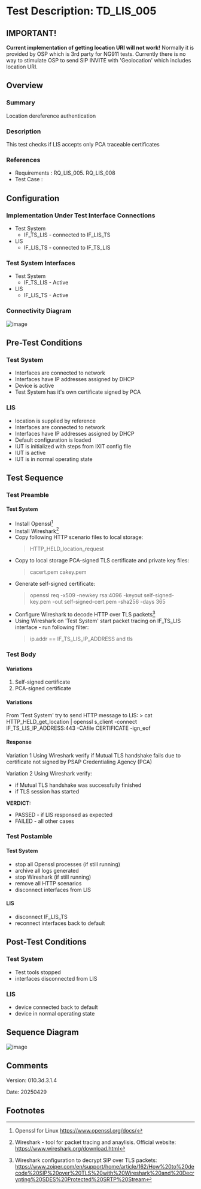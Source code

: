 # Test Description: TD_LIS_005

## IMPORTANT!
**Current implementation of getting location URI will not work!**
Normally it is provided by OSP which is 3rd party for NG911 tests. Currently there is no way to stimulate OSP to send SIP INVITE with 'Geolocation' which includes location URI.


## Overview
### Summary
Location dereference authentication


### Description
This test checks if LIS accepts only PCA traceable certificates

### References
* Requirements : RQ_LIS_005. RQ_LIS_008
* Test Case    : 


## Configuration
### Implementation Under Test Interface Connections
<!-- Identify each of the FEs that are part of the configuration and how they are connected -->
* Test System
  * IF_TS_LIS - connected to IF_LIS_TS
* LIS
  * IF_LIS_TS - connected to IF_TS_LIS 


### Test System Interfaces
<!-- Identify each of the test system interfaces and whether it will be in active or monitor mode -->
* Test System
  * IF_TS_LIS - Active
* LIS
  * IF_LIS_TS - Active


### Connectivity Diagram
<!--
[![](https://mermaid.ink/img/pako:eNpdUMsKgzAQ_BXZs_6AlJ5KQbCX2lMJyNasD2oSiQlFxH_v1khfe5qdmX3OUBlJkELdm0fVonVRfhY64siO5aUo86zYJcmeE0ZMBG30t8bi0EYXGl1UTKMjFZSfykCRln9Vb2lzf7de3RCDIquwk7za_BIEuJYUCUgZSrR3AUIv7EPvTDHpClJnPcXgB4mODh3yKAVpjf3I7ID6aswnJ9k5Y0_h9vUFMVjjm3ZzLE9zz1ja?type=png)](https://mermaid.live/edit#pako:eNpdUMsKgzAQ_BXZs_6AlJ5KQbCX2lMJyNasD2oSiQlFxH_v1khfe5qdmX3OUBlJkELdm0fVonVRfhY64siO5aUo86zYJcmeE0ZMBG30t8bi0EYXGl1UTKMjFZSfykCRln9Vb2lzf7de3RCDIquwk7za_BIEuJYUCUgZSrR3AUIv7EPvTDHpClJnPcXgB4mODh3yKAVpjf3I7ID6aswnJ9k5Y0_h9vUFMVjjm3ZzLE9zz1ja)
-->

![image](https://github.com/user-attachments/assets/8c57e572-b6c6-4815-ba81-bb3109d6d3a7)

## Pre-Test Conditions

### Test System
* Interfaces are connected to network
* Interfaces have IP addresses assigned by DHCP
* Device is active
* Test System has it's own certificate signed by PCA

### LIS
* location is supplied by reference
* Interfaces are connected to network
* Interfaces have IP addresses assigned by DHCP
* Default configuration is loaded
* IUT is initialized with steps from IXIT config file
* IUT is active
* IUT is in normal operating state


## Test Sequence

### Test Preamble

#### Test System
* Install Openssl[^1]
* Install Wireshark[^2]
* Copy following HTTP scenario files to local storage:
  > HTTP_HELD_location_request
* Copy to local storage PCA-signed TLS certificate and private key files:
  > cacert.pem
  > cakey.pem
* Generate self-signed certificate:
  > openssl req -x509 -newkey rsa:4096 -keyout self-signed-key.pem -out self-signed-cert.pem -sha256 -days 365
* Configure Wireshark to decode HTTP over TLS packets[^3]
* Using Wireshark on 'Test System' start packet tracing on IF_TS_LIS interface - run following filter:
     > ip.addr == IF_TS_LIS_IP_ADDRESS and tls

### Test Body

#### Variations 
1. Self-signed certificate
2. PCA-signed certificate

#### Variations 
From 'Test System' try to send HTTP message to LIS:
     > cat HTTP_HELD_get_location | openssl s_client -connect IF_TS_LIS_IP_ADDRESS:443 -CAfile CERTIFICATE -ign_eof

#### Response

Variation 1
Using Wireshark verify if Mutual TLS handshake fails due to certificate not signed by PSAP Credentialing Agency (PCA)

Variation 2
Using Wireshark verify:
   * if Mutual TLS handshake was successfully finished
   * if TLS session has started


**VERDICT:**
* PASSED - if LIS responsed as expected
* FAILED - all other cases


### Test Postamble
#### Test System
* stop all Openssl processes (if still running)
* archive all logs generated
* stop Wireshark (if still running)
* remove all HTTP scenarios
* disconnect interfaces from LIS

#### LIS
* disconnect IF_LIS_TS
* reconnect interfaces back to default

## Post-Test Conditions 
### Test System 
* Test tools stopped
* interfaces disconnected from LIS

### LIS
* device connected back to default
* device in normal operating state

## Sequence Diagram
<!--
[![](https://mermaid.ink/img/pako:eNrdlMFvmzAUxv-Vp3etEzVxgeBDpSrZtGndDqPqYeJiwQtYA5sZM5VF-d9nSLeka0Xa6ziB_fP3-X3ivR1mJicUOJvNUp0ZvVWFSDVAraw19iZzxrYCtrJqKdUj1NKPjnRGGyULK-sBPjxfjCMwP8nCHbUOkr51VDO4_ZgIuJdWSaeMhsXxwAk2u76-GMF1pUg7-EBVZY6k3_LECS8gITtYnQfXZJ3aqkw6Yqcf8HUopHXsiRRsjKYzVzxqTBrf3SYgKw-_NaLl_xnRRC2fqId3D1kpdfF6Zbgnq7b9GX7UhLVqSn__pKFsmn-vtGpLyv_N6-JpYBOqL_HPVV_yvmmaaqhs-Ac20slpzec0MqzJ1lLlvqF3w-kUXUk1pSj8ay7t9xRTvfec7JxJep2hcLYjhl2T-0QfWxrF2O8MG6m_GVP_gShXfhx8PgyMcW6MCIodPqBYBvOYL8PLIFjF4RWPohXD3i-HfB7wMApiHl_FC873DH-NopfzOFzyyO_xeBGsQs7Qmq4o_9oXdqjk4G1J52TXptMORRztfwP7d3fl?type=png)](https://mermaid.live/edit#pako:eNrdlMFvmzAUxv-Vp3etEzVxgeBDpSrZtGndDqPqYeJiwQtYA5sZM5VF-d9nSLeka0Xa6ziB_fP3-X3ivR1mJicUOJvNUp0ZvVWFSDVAraw19iZzxrYCtrJqKdUj1NKPjnRGGyULK-sBPjxfjCMwP8nCHbUOkr51VDO4_ZgIuJdWSaeMhsXxwAk2u76-GMF1pUg7-EBVZY6k3_LECS8gITtYnQfXZJ3aqkw6Yqcf8HUopHXsiRRsjKYzVzxqTBrf3SYgKw-_NaLl_xnRRC2fqId3D1kpdfF6Zbgnq7b9GX7UhLVqSn__pKFsmn-vtGpLyv_N6-JpYBOqL_HPVV_yvmmaaqhs-Ac20slpzec0MqzJ1lLlvqF3w-kUXUk1pSj8ay7t9xRTvfec7JxJep2hcLYjhl2T-0QfWxrF2O8MG6m_GVP_gShXfhx8PgyMcW6MCIodPqBYBvOYL8PLIFjF4RWPohXD3i-HfB7wMApiHl_FC873DH-NopfzOFzyyO_xeBGsQs7Qmq4o_9oXdqjk4G1J52TXptMORRztfwP7d3fl)
-->

![image](https://github.com/user-attachments/assets/87e86017-cde4-44bc-a151-d8d61f54d1eb)


## Comments

Version:  010.3d.3.1.4

Date:     20250429


## Footnotes
[^1]: Openssl for Linux https://www.openssl.org/docs/
[^2]: Wireshark - tool for packet tracing and anaylisis. Official website: https://www.wireshark.org/download.html
[^3]: Wireshark configuration to decrypt SIP over TLS packets: https://www.zoiper.com/en/support/home/article/162/How%20to%20decode%20SIP%20over%20TLS%20with%20Wireshark%20and%20Decrypting%20SDES%20Protected%20SRTP%20Stream

